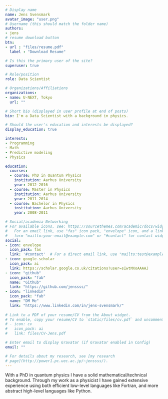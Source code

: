 ```yaml
---
# Display name
name: Jens Svensmark
avatar_image: "user.png"
# Username (this should match the folder name)
authors:
- jens
# resume download button
btn:
- url : "files/resume.pdf"
  label : "Download Resume"

# Is this the primary user of the site?
superuser: true

# Role/position
role: Data Scientist

# Organizations/Affiliations
organizations:
- name: U-NEXT, Tokyo
  url: ""

# Short bio (displayed in user profile at end of posts)
bio: I'm a Data Scientist with a background in physics.

# Should the user's education and interests be displayed?
display_education: true

interests:
- Programming
- Math
- Predictive modeling
- Physics

education:
  courses:
  - course: PhD in Quantum Physics
    institution: Aarhus University
    year: 2012-2016
  - course: Master in Physics
    institution: Aarhus University
    year: 2011-2014
  - course: Bachelor in Physics
    institution: Aarhus University
    year: 2008-2011

# Social/academia Networking
# For available icons, see: https://sourcethemes.com/academic/docs/widgets/#icons
#   For an email link, use "fas" icon pack, "envelope" icon, and a link in the
#   form "mailto:your-email@example.com" or "#contact" for contact widget.
social:
- icon: envelope
  icon_pack: fas
  link: '#contact'  # For a direct email link, use "mailto:test@example.org".
- icon: google-scholar
  icon_pack: ai
  link: https://scholar.google.co.uk/citations?user=sIwtMXoAAAAJ
- icon: "github"
  icon_pack: "fab"
  name: "Github"
  link: "https://github.com/jenssss/"
- icon: "linkedin"
  icon_pack: "fab" 
  name: "DM Me"
  link: "https://www.linkedin.com/in/jens-svensmark/"
  
# Link to a PDF of your resume/CV from the About widget.
# To enable, copy your resume/CV to `static/files/cv.pdf` and uncomment the lines below.  
# - icon: cv
#   icon_pack: ai
#   link: files/CV-Jens.pdf

# Enter email to display Gravatar (if Gravatar enabled in Config)
email: ""

# For details about my research, see [my research
# page](http://power1.pc.uec.ac.jp/~jenssss/).
---
```


With a PhD in quantum physics I have a solid mathematical/technical
background. Through my work as a physicist I have gained extensive
experience using both efficient low-level languages like Fortran, and
more abstract high-level languages like Python.


